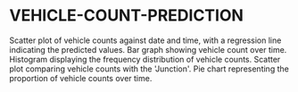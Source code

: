 # VEHICLE-COUNT-PREDICTION
Scatter plot of vehicle counts against date and time, with a regression line indicating the predicted values. Bar graph showing vehicle count over time. Histogram displaying the frequency distribution of vehicle counts. Scatter plot comparing vehicle counts with the 'Junction'. Pie chart representing the proportion of vehicle counts over time.
